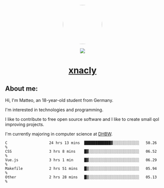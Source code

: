 <p align="center">
  <img style="border-radius: 100px" width="128" height="128" src="https://avatars.githubusercontent.com/u/47723417?v=4"/>
</p>
<p align="center">
  <img src="https://komarev.com/ghpvc/?username=xnacly&&style=flat-square"/>
</p>

<h1 align="center"><a href="https://xnacly.me/"> xnacly</a> </h1>

<h2> About me:</h2>

<p>Hi, I'm Matteo, an 18-year-old student from Germany. </p>
<p>I'm interested in technologies and programming.</p>
<p>I like to contribute to free open source software and I like to create small qol improving projects.</p>
<p>I'm currently majoring in computer science at <a href="https://www.dhbw.de/startseite">DHBW</a>.</p>

<!--START_SECTION:waka-->

```text
C                   24 hrs 13 mins  ████████████▓░░░░░░░░░░░░   50.26 %
CSS                 3 hrs 8 mins    █▓░░░░░░░░░░░░░░░░░░░░░░░   06.52 %
Vue.js              3 hrs 1 min     █▓░░░░░░░░░░░░░░░░░░░░░░░   06.29 %
Makefile            2 hrs 51 mins   █▒░░░░░░░░░░░░░░░░░░░░░░░   05.94 %
Other               2 hrs 28 mins   █▒░░░░░░░░░░░░░░░░░░░░░░░   05.13 %
```

<!--END_SECTION:waka-->
